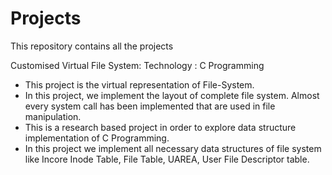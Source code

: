 # Projects
This repository contains all the projects 

Customised Virtual File System:
Technology : C Programming
- This project is the virtual representation of File-System.
- In this project, we implement the layout of complete file system. Almost every system call has been implemented that are used in file manipulation.
- This is a research based project in order to explore data structure implementation of C Programming.
-	In this project we implement all necessary data structures of file system like Incore Inode Table, File Table, UAREA, User File Descriptor table.
